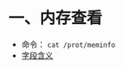 # 一、内存查看

- 命令： `cat /prot/meminfo`
- [字段含义](https://blog.csdn.net/a1809032425/article/details/128555991?spm=1001.2101.3001.6650.1&utm_medium=distribute.pc_relevant.none-task-blog-2%7Edefault%7EAD_ESQUERY%7Eyljh-1-128555991-blog-58604232.pc_relevant_3mothn_strategy_and_data_recovery&depth_1-utm_source=distribute.pc_relevant.none-task-blog-2%7Edefault%7EAD_ESQUERY%7Eyljh-1-128555991-blog-58604232.pc_relevant_3mothn_strategy_and_data_recovery&utm_relevant_index=2)